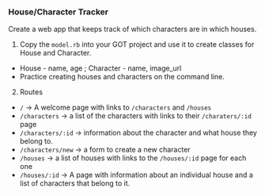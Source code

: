 ### House/Character Tracker

Create a web app that keeps track of which characters are in which houses.

1) Copy the `model.rb` into your GOT project and use it to create classes for House and Character.
  * House - name, age ; Character - name, image_url
  * Practice creating houses and characters on the command line.

2) Routes

  * `/` -> A welcome page with links to `/characters` and `/houses`
  * `/characters` -> a list of the characters with links to their `/charaters/:id` page
  * `/characters/:id` -> information about the character and what house they belong to.
  * `/characters/new` -> a form to create a new character
  * `/houses` -> a list of houses with links to the `/houses/:id` page for each one
  * `/houses/:id` -> A page with information about an individual house and a list of characters that belong to it.
